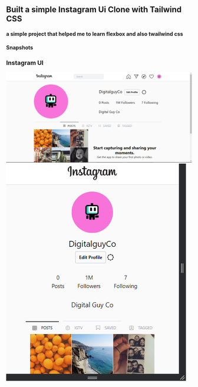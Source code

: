 ## Built a simple Instagram Ui Clone with  Tailwind CSS


#### a simple project that helped me to learn flexbox and also twailwind css

#### Snapshots


### Instagram UI
![Desktop view](./xl.png)
![Mobile View](./md.png)

